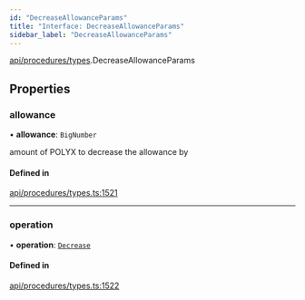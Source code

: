 ```yaml
---
id: "DecreaseAllowanceParams"
title: "Interface: DecreaseAllowanceParams"
sidebar_label: "DecreaseAllowanceParams"
---
```


[api/procedures/types](../../../../../modules/API/Procedures/Types/Types.md).DecreaseAllowanceParams

## Properties

### allowance

• **allowance**: `BigNumber`

amount of POLYX to decrease the allowance by

#### Defined in

[api/procedures/types.ts:1521](https://github.com/PolymeshAssociation/polymesh-sdk/blob/c8da9dfce/src/api/procedures/types.ts#L1521)

___

### operation

• **operation**: [`Decrease`](../../../../../enums/API/Procedures/Types/AllowanceOperation/AllowanceOperation.md#decrease)

#### Defined in

[api/procedures/types.ts:1522](https://github.com/PolymeshAssociation/polymesh-sdk/blob/c8da9dfce/src/api/procedures/types.ts#L1522)
